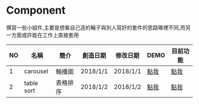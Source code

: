 # Component

撰寫一些小組件,主要是想看自己造的輪子與別人寫好的套件的思路哪裡不同,而另一方面或許能在工作上直接套用




|NO|名稱 | 簡介 | 創造日期|修改日期| DEMO|目前功能| 
|--|-----|-----|---------|-------|-----|-------|
|1| carousel |輪播圖 |2018/1/1|2018/1/1|[點我](https://leowangj.github.io/Component/carousel/index.html)|[點我](https://github.com/LeoWangJ/Component/tree/master/carousel)|
|2| table sort | 表格排序 |2018/1/2|2018/1/2|[點我](https://leowangj.github.io/Component/tablesort/index.html)|[點我](https://github.com/LeoWangJ/Component/tree/master/tablesort)|
